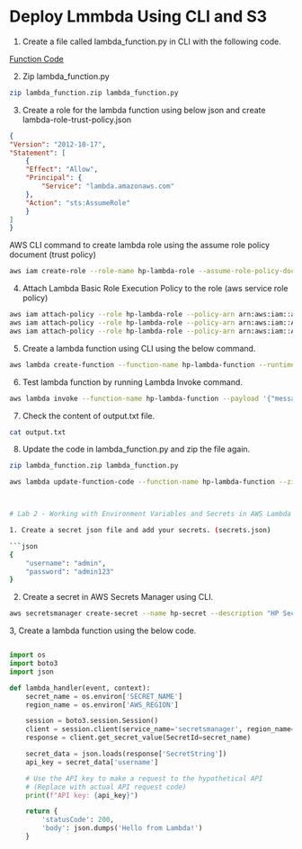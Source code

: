 # Deploy Lmmbda Using CLI and S3


1. Create a file called lambda_function.py in CLI with the following code. 

[Function Code](lambda_function.py)

2. Zip lambda_function.py 

```bash
zip lambda_function.zip lambda_function.py
```

3. Create a role for the lambda function using below json and create lambda-role-trust-policy.json

```json
{
"Version": "2012-10-17",
"Statement": [
    {
    "Effect": "Allow",
    "Principal": {
        "Service": "lambda.amazonaws.com"
    },
    "Action": "sts:AssumeRole"
    }
]
}
```
AWS CLI command to create lambda role using the assume role policy document (trust policy)
```bash
aws iam create-role --role-name hp-lambda-role --assume-role-policy-document file://lambda-role-trust-policy.json

```

4. Attach Lambda Basic Role Execution Policy to the role (aws service role policy)

```bash
aws iam attach-policy --role hp-lambda-role --policy-arn arn:aws:iam::aws:policy/service-role/AWSLambdaBasicExecutionRole
aws iam attach-policy --role hp-lambda-role --policy-arn arn:aws:iam::ACCOUNT-NO:policy/CreateS3Bucket
aws iam attach-policy --role hp-lambda-role --policy-arn arn:aws:iam::ACCOUNT-NO:policy/GetDeleteS3Object
```
5. Create a lambda function using CLI using the below command. 

```bash
aws lambda create-function --function-name hp-lambda-function --runtime python3.8 --role arn:aws:iam::ACCOUNT_ID:role/hp-lambda-role --handler lambda_function.event_handler --zip-file fileb://lambda_function.zip
```


6. Test lambda function by running Lambda Invoke command.
    
```bash
aws lambda invoke --function-name hp-lambda-function --payload '{"message":"Hello from lambda"}] output.txt --cli-binary-format raw-in-base64-out --log-type Tail --query 'LogResult' --output text | base64 -d

```

7. Check the content of output.txt file. 

```bash
cat output.txt
```

8. Update the code in lambda_function.py and zip the file again. 

```bash
zip lambda_function.zip lambda_function.py
```

```bash
aws lambda update-function-code --function-name hp-lambda-function --zip-file fileb://lambda_function.zip



# Lab 2 - Working with Environment Variables and Secrets in AWS Lambda

1. Create a secret json file and add your secrets. (secrets.json)

```json
{
    "username": "admin",
    "password": "admin123"
}
```

2. Create a secret in AWS Secrets Manager using CLI. 

```bash
aws secretsmanager create-secret --name hp-secret --description "HP Secret" --secret-string file://secrets.json
```

3, Create a lambda function using the below code. 

```python

import os
import boto3
import json

def lambda_handler(event, context):
    secret_name = os.environ['SECRET_NAME']
    region_name = os.environ['AWS_REGION']

    session = boto3.session.Session()
    client = session.client(service_name='secretsmanager', region_name=region_name)
    response = client.get_secret_value(SecretId=secret_name)

    secret_data = json.loads(response['SecretString'])
    api_key = secret_data['username']

    # Use the API key to make a request to the hypothetical API
    # (Replace with actual API request code)
    print(f"API key: {api_key}")

    return {
        'statusCode': 200,
        'body': json.dumps('Hello from Lambda!')
    }

```